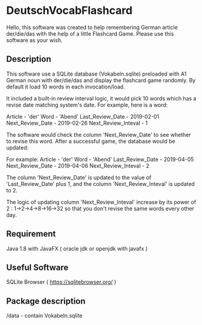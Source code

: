 # DeutschVocabFlashcard

Hello, this software was created to help remembering German article der/die/das with the help of a little Flashcard Game. Please use this software as your wish.


Description
---
This software use a SQLite database (Vokabeln.sqlite) preloaded with A1 German noun with der/die/das and display the flashcard game randomly.
By default it load 10 words in each invocation/load.

It included a built-in review interval logic, it would pick 10 words which has a revise date matching system's date.
For example, here is a word:

Article - 'der'
Word - 'Abend'
Last_Review_Date - 2019-02-01
Next_Review_Date - 2019-02-26
Next_Review_Inteval - 1

The software would check the column 'Next_Review_Date' to see whether to revise this word. After a successful game, the database would be updated:

For example:
Article - 'der'
Word - 'Abend'
Last_Review_Date - 2019-04-05
Next_Review_Date - 2019-04-06
Next_Review_Inteval - 2

The column 'Next_Review_Date' is updated to the value of 'Last_Review_Date' plus 1, and the column 'Next_Review_Inteval' is updated to 2.

The logic of updating column 'Next_Review_Inteval' increase by its power of 2 : 1->2->4->8->16->32 so that you don't revise the same words every other day.



Requirement
---
Java 1.8 with JavaFX ( oracle jdk or openjdk with javafx )



Useful Software
---
SQLite Browser  ( https://sqlitebrowser.org/ )



Package description
---
/data - contain Vokabeln.sqlite
